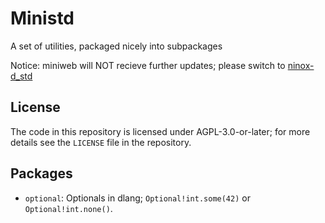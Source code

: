# Ministd

A set of utilities, packaged nicely into subpackages

Notice: miniweb will NOT recieve further updates; please switch to [ninox-d_std](https://github.com/Bithero-Agency/ninox.d-std)

## License

The code in this repository is licensed under AGPL-3.0-or-later; for more details see the `LICENSE` file in the repository.

## Packages

- `optional`: Optionals in dlang; `Optional!int.some(42)` or `Optional!int.none()`.